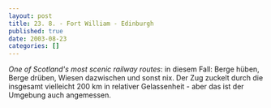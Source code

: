 ```yaml
---
layout: post
title: 23. 8. - Fort William - Edinburgh
published: true
date: 2003-08-23
categories: []
---
```

<p><i>One of Scotland's most scenic railway routes</i>: in diesem Fall: Berge hüben, Berge drüben, Wiesen dazwischen und sonst nix. Der Zug zuckelt durch die insgesamt vielleicht 200 km in relativer Gelassenheit - aber das ist der Umgebung auch angemessen.</p>
